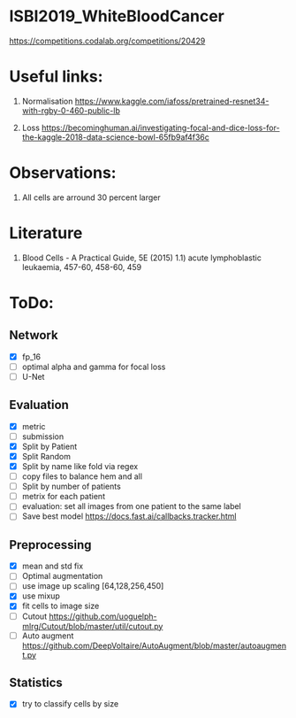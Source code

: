 # ISBI2019_WhiteBloodCancer
https://competitions.codalab.org/competitions/20429


#  Useful links:

1) Normalisation
https://www.kaggle.com/iafoss/pretrained-resnet34-with-rgby-0-460-public-lb

2) Loss
https://becominghuman.ai/investigating-focal-and-dice-loss-for-the-kaggle-2018-data-science-bowl-65fb9af4f36c

# Observations:

1) All cells are arround 30 percent larger

# Literature
1) Blood Cells - A Practical Guide, 5E (2015)
1.1) acute lymphoblastic leukaemia, 457-60, 458-60, 459


# ToDo:

## Network
- [x] fp_16
- [ ] optimal alpha and gamma for focal loss
- [ ] U-Net

## Evaluation
- [x] metric
- [ ] submission
- [x] Split by Patient
- [x] Split Random
- [x] Split by name like fold via regex
- [ ] copy files to balance hem and all
- [ ] Split by number of patients
- [ ] metrix for each patient
- [ ] evaluation: set all images from one patient to the same label
- [ ] Save best model https://docs.fast.ai/callbacks.tracker.html

## Preprocessing
- [x] mean and std fix
- [ ] Optimal augmentation
- [ ] use image up scaling [64,128,256,450]
- [x] use mixup
- [x] fit cells to image size
- [ ] Cutout https://github.com/uoguelph-mlrg/Cutout/blob/master/util/cutout.py
- [ ] Auto augment https://github.com/DeepVoltaire/AutoAugment/blob/master/autoaugment.py

## Statistics
- [x] try to classify cells by size
